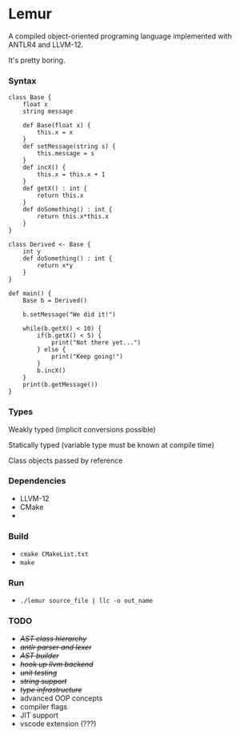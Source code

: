 # Lemur
A compiled object-oriented programing language implemented with ANTLR4 and LLVM-12.

It's pretty boring.

### Syntax 
```
class Base {
    float x
    string message
    
    def Base(float x) {
        this.x = x
    }
    def setMessage(string s) {
        this.message = s
    }
    def incX() {
        this.x = this.x + 1
    }
    def getX() : int {
        return this.x
    }
    def doSomething() : int {
        return this.x*this.x
    }
}

class Derived <- Base {
    int y
    def doSomething() : int {
        return x*y
    }
}

def main() {
    Base b = Derived()
    
    b.setMessage("We did it!")

    while(b.getX() < 10) {
        if(b.getX() < 5) {
            print("Not there yet...")
        } else {
            print("Keep going!")
        }
        b.incX()
    }
    print(b.getMessage())
}
```

### Types
Weakly typed (implicit conversions possible)

Statically typed (variable type must be known at compile time)

Class objects passed by reference

### Dependencies
* LLVM-12
* CMake
* 
### Build
* `cmake CMakeList.txt`
* `make`

### Run
* `./lemur source_file | llc -o out_name`

### TODO
* <strike> *AST class hierarchy* </strike>
* <strike> *antlr parser and lexer* </strike>
* <strike> *AST builder* </strike>
* <strike> *hook up llvm backend* </strike>
* <strike> *unit testing* </strike>
* <strike> *string support* </strike>
* <strike> *type infrastructure* </strike>
* advanced OOP concepts
* compiler flags
* JIT support
* vscode extension (???)
